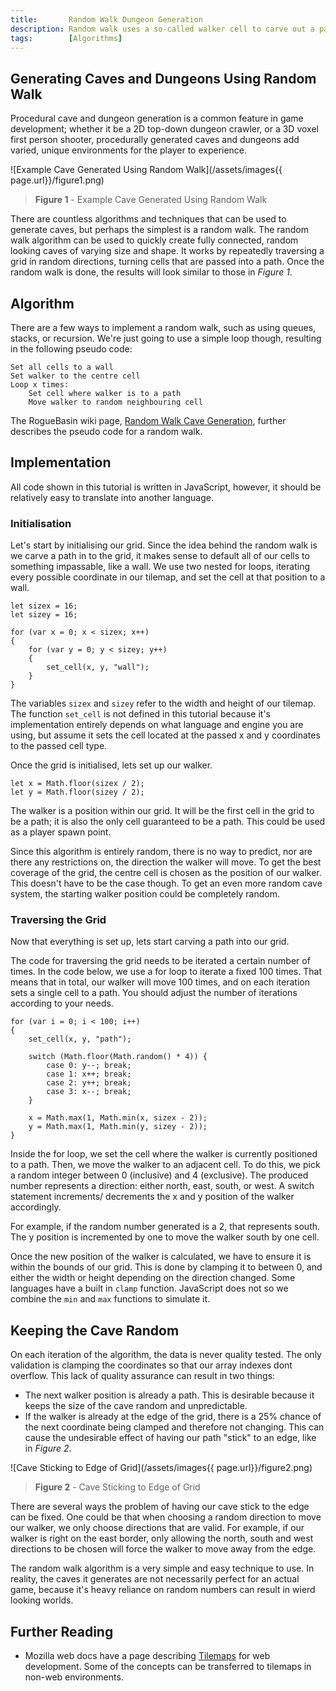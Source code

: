 ```yaml
---
title:       Random Walk Dungeon Generation
description: Random walk uses a so-called walker cell to carve out a path in an n-dimensional grid, creating a fully connected graph that resembles a cave or dungeon. In this tutorial, the random walk algorithm is demonstrated on a two-dimensional tilemap.
tags:        [Algorithms]
---
```


## Generating Caves and Dungeons Using Random Walk

Procedural cave and dungeon generation is a common feature in game development; whether it be a 2D top-down dungeon crawler, or a 3D voxel first person shooter, procedurally generated caves and dungeons add varied, unique environments for the player to experience.

![Example Cave Generated Using Random Walk](/assets/images{{ page.url}}/figure1.png)
> **Figure 1** - Example Cave Generated Using Random Walk

There are countless algorithms and techniques that can be used to generate caves, but perhaps the simplest is a random walk. The random walk algorithm can be used to quickly create fully connected, random looking caves of varying size and shape. It works by repeatedly traversing a grid in random directions, turning cells that are passed into a path. Once the random walk is done, the results will look similar to those in *Figure 1*.

## Algorithm

There are a few ways to implement a random walk, such as using queues, stacks, or recursion. We're just going to use a simple loop though, resulting in the following pseudo code:

    Set all cells to a wall
    Set walker to the centre cell
    Loop x times:
        Set cell where walker is to a path
        Move walker to random neighbouring cell

The RogueBasin wiki page, [Random Walk Cave Generation](http://www.roguebasin.com/index.php?title=Random_Walk_Cave_Generation), further describes the pseudo code for a random walk.

## Implementation

All code shown in this tutorial is written in JavaScript, however, it should be relatively easy to translate into another language.

### Initialisation

Let's start by initialising our grid. Since the idea behind the random walk is we carve a path in to the grid, it makes sense to default all of our cells to something impassable, like a wall. We use two nested for loops, iterating every possible coordinate in our tilemap, and set the cell at that position to a wall.

    let sizex = 16;
    let sizey = 16;

    for (var x = 0; x < sizex; x++)
    {
        for (var y = 0; y < sizey; y++)
        {
            set_cell(x, y, "wall");
        }
    }

The variables `sizex` and `sizey` refer to the width and height of our tilemap. The function `set_cell` is not defined in this tutorial because it's implementation entirely depends on what language and engine you are using, but assume it sets the cell located at the passed x and y coordinates to the passed cell type.

Once the grid is initialised, lets set up our walker.

    let x = Math.floor(sizex / 2);
    let y = Math.floor(sizey / 2);

The walker is a position within our grid. It will be the first cell in the grid to be a path; it is also the only cell guaranteed to be a path. This could be used as a player spawn point.

Since this algorithm is entirely random, there is no way to predict, nor are there any restrictions on, the direction the walker will move. To get the best coverage of the grid, the centre cell is chosen as the position of our walker. This doesn't have to be the case though. To get an even more random cave system, the starting walker position could be completely random.

### Traversing the Grid

Now that everything is set up, lets start carving a path into our grid.

The code for traversing the grid needs to be iterated a certain number of times. In the code below, we use a for loop to iterate a fixed 100 times. That means that in total, our walker will move 100 times, and on each iteration sets a single cell to a path. You should adjust the number of iterations according to your needs.

    for (var i = 0; i < 100; i++)
    {
        set_cell(x, y, "path");

        switch (Math.floor(Math.random() * 4)) {
            case 0: y--; break;
            case 1: x++; break;
            case 2: y++; break;
            case 3: x--; break;
        }

        x = Math.max(1, Math.min(x, sizex - 2));
        y = Math.max(1, Math.min(y, sizey - 2));
    }

Inside the for loop, we set the cell where the walker is currently positioned to a path. Then, we move the walker to an adjacent cell. To do this, we pick a random integer between 0 (inclusive) and 4 (exclusive). The produced number represents a direction: either north, east, south, or west. A switch statement increments/ decrements the x and y position of the walker accordingly.

For example, if the random number generated is a 2, that represents south. The y position is incremented by one to move the walker south by one cell.

Once the new position of the walker is calculated, we have to ensure it is within the bounds of our grid. This is done by clamping it to between 0, and either the width or height depending on the direction changed. Some languages have a built in `clamp` function. JavaScript does not so we combine the `min` and `max` functions to simulate it.

## Keeping the Cave Random

On each iteration of the algorithm, the data is never quality tested. The only validation is clamping the coordinates so that our array indexes dont overflow. This lack of quality assurance can result in two things:

* The next walker position is already a path. This is desirable because it keeps the size of the cave random and unpredictable.
* If the walker is already at the edge of the grid, there is a 25% chance of the next coordinate being clamped and therefore not changing. This can cause the undesirable effect of having our path "stick" to an edge, like in *Figure 2*.

![Cave Sticking to Edge of Grid](/assets/images{{ page.url}}/figure2.png)
> **Figure 2** - Cave Sticking to Edge of Grid

There are several ways the problem of having our cave stick to the edge can be fixed. One could be that when choosing a random direction to move our walker, we only choose directions that are valid. For example, if our walker is right on the east border, only allowing the north, south and west directions to be chosen will force the walker to move away from the edge.

The random walk algorithm is a very simple and easy technique to use. In reality, the caves it generates are not necessarily perfect for an actual game, because it's heavy reliance on random numbers can result in wierd looking worlds.

## Further Reading


* Mozilla web docs have a page describing [Tilemaps](https://developer.mozilla.org/en-US/docs/Games/Techniques/Tilemaps) for web development. Some of the concepts can be transferred to tilemaps in non-web environments.

